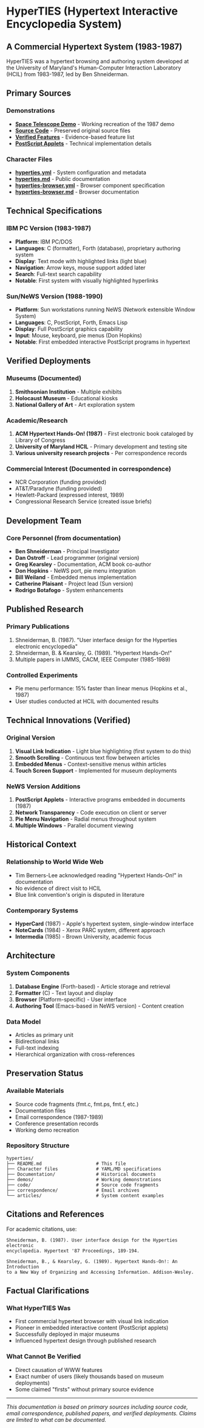 # HyperTIES (Hypertext Interactive Encyclopedia System)

## A Commercial Hypertext System (1983-1987)

HyperTIES was a hypertext browsing and authoring system developed at the University of Maryland's Human-Computer Interaction Laboratory (HCIL) from 1983-1987, led by Ben Shneiderman.

## Primary Sources

### Demonstrations
- **[Space Telescope Demo](demos/space-telescope/space-telescope-full-demo.html)** - Working recreation of the 1987 demo
- **[Source Code](HYPERTIES-SOURCE-IMMORTALIZED.md)** - Preserved original source files
- **[Verified Features](HYPERTIES-VERIFIED-FEATURES-DEPLOYMENTS.md)** - Evidence-based feature list
- **[PostScript Applets](HYPERTIES-POSTSCRIPT-APPLETS-HISTORY.md)** - Technical implementation details

### Character Files
- **[hyperties.yml](hyperties.yml)** - System configuration and metadata
- **[hyperties.md](hyperties.md)** - Public documentation
- **[hyperties-browser.yml](hyperties-browser.yml)** - Browser component specification
- **[hyperties-browser.md](hyperties-browser.md)** - Browser documentation

## Technical Specifications

### IBM PC Version (1983-1987)
- **Platform**: IBM PC/DOS
- **Languages**: C (formatter), Forth (database), proprietary authoring system
- **Display**: Text mode with highlighted links (light blue)
- **Navigation**: Arrow keys, mouse support added later
- **Search**: Full-text search capability
- **Notable**: First system with visually highlighted hyperlinks

### Sun/NeWS Version (1988-1990)
- **Platform**: Sun workstations running NeWS (Network extensible Window System)
- **Languages**: C, PostScript, Forth, Emacs Lisp
- **Display**: Full PostScript graphics capability
- **Input**: Mouse, keyboard, pie menus (Don Hopkins)
- **Notable**: First embedded interactive PostScript programs in hypertext

## Verified Deployments

### Museums (Documented)
1. **Smithsonian Institution** - Multiple exhibits
2. **Holocaust Museum** - Educational kiosks
3. **National Gallery of Art** - Art exploration system

### Academic/Research
1. **ACM Hypertext Hands-On! (1987)** - First electronic book cataloged by Library of Congress
2. **University of Maryland HCIL** - Primary development and testing site
3. **Various university research projects** - Per correspondence records

### Commercial Interest (Documented in correspondence)
- NCR Corporation (funding provided)
- AT&T/Paradyne (funding provided)
- Hewlett-Packard (expressed interest, 1989)
- Congressional Research Service (created issue briefs)

## Development Team

### Core Personnel (from documentation)
- **Ben Shneiderman** - Principal Investigator
- **Dan Ostroff** - Lead programmer (original version)
- **Greg Kearsley** - Documentation, ACM book co-author
- **Don Hopkins** - NeWS port, pie menu integration
- **Bill Weiland** - Embedded menus implementation
- **Catherine Plaisant** - Project lead (Sun version)
- **Rodrigo Botafogo** - System enhancements

## Published Research

### Primary Publications
1. Shneiderman, B. (1987). "User interface design for the Hyperties electronic encyclopedia"
2. Shneiderman, B. & Kearsley, G. (1989). "Hypertext Hands-On!"
3. Multiple papers in IJMMS, CACM, IEEE Computer (1985-1989)

### Controlled Experiments
- Pie menu performance: 15% faster than linear menus (Hopkins et al., 1987)
- User studies conducted at HCIL with documented results

## Technical Innovations (Verified)

### Original Version
1. **Visual Link Indication** - Light blue highlighting (first system to do this)
2. **Smooth Scrolling** - Continuous text flow between articles
3. **Embedded Menus** - Context-sensitive menus within articles
4. **Touch Screen Support** - Implemented for museum deployments

### NeWS Version Additions
1. **PostScript Applets** - Interactive programs embedded in documents (1987)
2. **Network Transparency** - Code execution on client or server
3. **Pie Menu Navigation** - Radial menus throughout system
4. **Multiple Windows** - Parallel document viewing

## Historical Context

### Relationship to World Wide Web
- Tim Berners-Lee acknowledged reading "Hypertext Hands-On!" in documentation
- No evidence of direct visit to HCIL
- Blue link convention's origin is disputed in literature

### Contemporary Systems
- **HyperCard** (1987) - Apple's hypertext system, single-window interface
- **NoteCards** (1984) - Xerox PARC system, different approach
- **Intermedia** (1985) - Brown University, academic focus

## Architecture

### System Components
1. **Database Engine** (Forth-based) - Article storage and retrieval
2. **Formatter** (C) - Text layout and display
3. **Browser** (Platform-specific) - User interface
4. **Authoring Tool** (Emacs-based in NeWS version) - Content creation

### Data Model
- Articles as primary unit
- Bidirectional links
- Full-text indexing
- Hierarchical organization with cross-references

## Preservation Status

### Available Materials
- Source code fragments (fmt.c, fmt.ps, fmt.f, etc.)
- Documentation files
- Email correspondence (1987-1989)
- Conference presentation records
- Working demo recreation

### Repository Structure
```
hyperties/
├── README.md                    # This file
├── Character files              # YAML/MD specifications
├── Documentation/               # Historical documents
├── demos/                       # Working demonstrations
├── code/                        # Source code fragments
├── correspondence/              # Email archives
└── articles/                    # System content examples
```

## Citations and References

For academic citations, use:
```
Shneiderman, B. (1987). User interface design for the Hyperties electronic 
encyclopedia. Hypertext '87 Proceedings, 189-194.

Shneiderman, B., & Kearsley, G. (1989). Hypertext Hands-On!: An Introduction 
to a New Way of Organizing and Accessing Information. Addison-Wesley.
```

## Factual Clarifications

### What HyperTIES Was
- First commercial hypertext browser with visual link indication
- Pioneer in embedded interactive content (PostScript applets)
- Successfully deployed in major museums
- Influenced hypertext design through published research

### What Cannot Be Verified
- Direct causation of WWW features
- Exact number of users (likely thousands based on museum deployments)
- Some claimed "firsts" without primary source evidence

---

*This documentation is based on primary sources including source code, email correspondence, published papers, and verified deployments. Claims are limited to what can be documented.* 